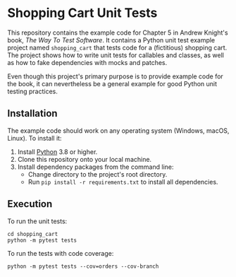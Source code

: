 # Shopping Cart Unit Tests

This repository contains the example code for Chapter 5 in Andrew Knight's book, *The Way To Test Software*.
It contains a Python unit test example project named `shopping_cart` that tests code for a (fictitious) shopping cart.
The project shows how to write unit tests for callables and classes,
as well as how to fake dependencies with mocks and patches.

Even though this project's primary purpose is to provide example code for the book,
it can nevertheless be a general example for good Python unit testing practices.


## Installation

The example code should work on any operating system (Windows, macOS, Linux).
To install it:

1. Install [Python](https://www.python.org/) 3.8 or higher.
2. Clone this repository onto your local machine.
3. Install dependency packages from the command line:
   * Change directory to the project's root directory.
   * Run `pip install -r requirements.txt` to install all dependencies.


## Execution

To run the unit tests:

```
cd shopping_cart
python -m pytest tests
```

To run the tests with code coverage:

```
python -m pytest tests --cov=orders --cov-branch
```
